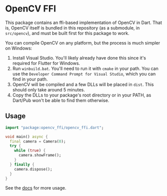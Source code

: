 # OpenCV FFI

This package contains an ffi-based implementation of OpenCV in Dart. That is, OpenCV itself is bundled in this repository (as a submodule, in `src/opencv`), and must be built first for this package to work.

You can compile OpenCV on any platform, but the process is much simpler on Windows:

1. Install Visual Studio. You'll likely already have done this since it's required for Flutter for Windows.
2. Run `winbuild.bat`. You'll need to run it with `cmake` in your path. You can use the `Developer Command Prompt for Visual Studio`, which you can find in your path. 
3. OpenCV will be compiled and a few DLLs will be placed in `dist`. This should only take around 5 minutes.
4. Copy the DLLs to your package's root directory or in your PATH, as Dart/Pub won't be able to find them otherwise.

## Usage

```dart
import "package:opencv_ffi/opencv_ffi.dart";

void main() async {
  final camera = Camera(0);
  try {
    while (true) {
      camera.showFrame();
    }
  } finally {
    camera.dispose();    
  }
}
```

See the [docs](https://levi-lesches.github.io/opencv_ffi/opencv_ffi/opencv_ffi-library.html) for more usage.

